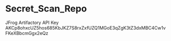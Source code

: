# Secret_Scan_Repo
JFrog Artifactory API Key
AKCp8ohxcUZ5hos685KbJKZ7S8rxZxfUZQ1MGoE3qZgK3tZ3dxMBC4Cw1vFKeXBbcmGgx2eQz


